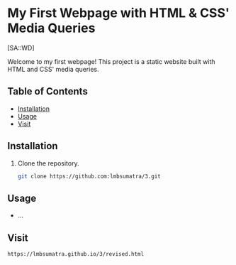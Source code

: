 # My First Webpage with HTML & CSS' Media Queries
[SA::WD]

Welcome to my first webpage! This project is a static website built with HTML and CSS' media queries.

## Table of Contents

- [Installation](#installation)
- [Usage](#usage)
- [Visit](#visit)

## Installation

1. Clone the repository.

   ```bash
   git clone https://github.com:lmbsumatra/3.git

## Usage
- ...

## Visit
```bash
https://lmbsumatra.github.io/3/revised.html
